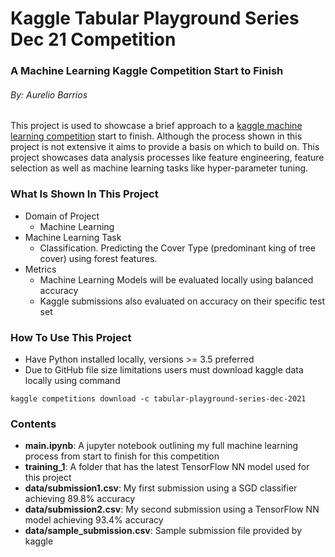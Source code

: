 # Kaggle Tabular Playground Series Dec 21 Competition

### A Machine Learning Kaggle Competition Start to Finish

###### By: Aurelio Barrios

This project is used to showcase a brief approach to a [kaggle machine learning competition](https://www.kaggle.com/c/tabular-playground-series-dec-2021/overview) start to finish. Although the process shown in this project is not extensive it aims to provide a basis on which to build on. This project showcases data analysis processes like feature engineering, feature selection as well as machine learning tasks like hyper-parameter tuning.

### What Is Shown In This Project

* Domain of Project
  * Machine Learning
* Machine Learning Task
  * Classification. Predicting the Cover Type (predominant king of tree cover) using forest features.
* Metrics
  * Machine Learning Models will be evaluated locally using balanced accuracy
  * Kaggle submissions also evaluated on accuracy on their specific test set

### How To Use This Project

* Have Python installed locally, versions >= 3.5 preferred
* Due to GitHub file size limitations users must download kaggle data locally using command
```
kaggle competitions download -c tabular-playground-series-dec-2021
```

### Contents

* **main.ipynb**: A jupyter notebook outlining my full machine learning process from start to finish for this competition
* **training_1**: A folder that has the latest TensorFlow NN model used for this project
* **data/submission1.csv**: My first submission using a SGD classifier achieving 89.8% accuracy
* **data/submission2.csv**: My second submission using a TensorFlow NN model achieving 93.4% accuracy
* **data/sample_submission.csv**: Sample submission file provided by kaggle

